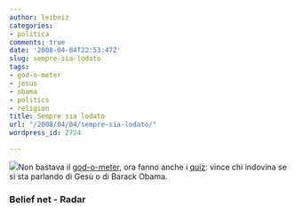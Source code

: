 ```yaml
---
author: leibniz
categories:
- politica
comments: true
date: '2008-04-04T22:53:47Z'
slug: sempre-sia-lodato
tags:
- god-o-meter
- jesus
- obama
- politics
- religion
title: Sempre sia lodato
url: "/2008/04/04/sempre-sia-lodato/"
wordpress_id: 2724

---
```

![](https://www.beliefnet.com/imgs/content/god-o-meter_promo.jpg)Non bastava il [god-o-meter](https://blog.beliefnet.com/godometer/), ora fanno anche i [quiz](https://www.radaronline.com/quiz/2008/03/jesus_or_barack_obama_quiz_01.php): vince chi indovina se si sta parlando di Gesù o di Barack Obama.


### Belief net - Radar

